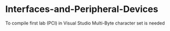 # Interfaces-and-Peripheral-Devices

To compile first lab (PCI) in Visual Studio Multi-Byte character set is needed
